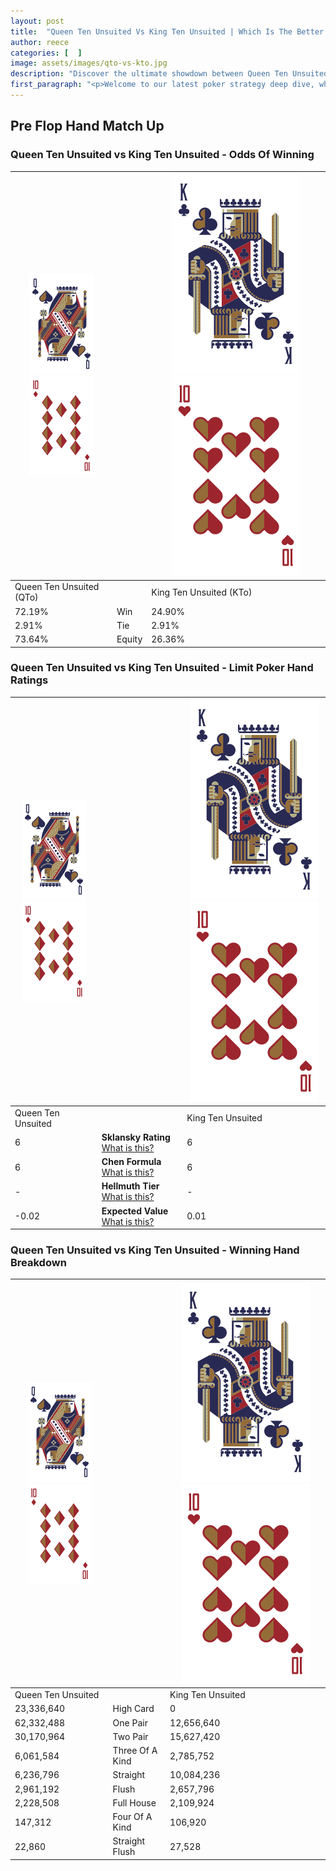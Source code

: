 ```yaml
---
layout: post
title:  "Queen Ten Unsuited Vs King Ten Unsuited | Which Is The Better Hand In Poker? A Complete Guide"
author: reece
categories: [  ]
image: assets/images/qto-vs-kto.jpg
description: "Discover the ultimate showdown between Queen Ten Unsuited and King Ten Unsuited in poker! Uncover the odds, strategies, and scenarios where one hand triumphs over the other. Get ready to up your poker game with this thrilling analysis."
first_paragraph: "<p>Welcome to our latest poker strategy deep dive, where we're pitting two distinct hands against each other in a high-stakes showdown: Queen Ten Unsuited vs King Ten Unsuited.</p><p>In the dynamic world of poker, every decision counts, and knowing which hand holds the upper hand is key to your success at the table.</p><p>In this article, we'll dissect these two hands, explore the scenarios where one dominates the other, and equip you with the knowledge to make strategic choices that can tip the odds in your favor.</p><p>Get ready to unravel the intriguing dynamics of these poker hands and elevate your game to new heights.</p>"
---
```




[comment]: # (sp0)

## Pre Flop Hand Match Up

<div class="table hand-ratings" markdown="1"> 



### Queen Ten Unsuited vs King Ten Unsuited - Odds Of Winning


    
| ![image info](assets/images/hand1/Q.png) ![image info](assets/images/hand1/To.png) |  | ![image info](assets/images/hand2/K.png) ![image info](assets/images/hand2/To.png) |
| -------- | -------- | -------- |
| Queen Ten Unsuited (QTo) |  | King Ten Unsuited (KTo) |
| 72.19% | Win | 24.90% |
| 2.91% | Tie | 2.91% |
| 73.64% | Equity | 26.36% |




[comment]: # (sp1)



### Queen Ten Unsuited vs King Ten Unsuited - Limit Poker Hand Ratings


    
| ![image info](assets/images/hand1/Q.png) ![image info](assets/images/hand1/To.png) |  | ![image info](assets/images/hand2/K.png) ![image info](assets/images/hand2/To.png) |
| -------- | -------- | -------- |
| Queen Ten Unsuited |  | King Ten Unsuited |
| 6 | **Sklansky Rating** [What is this?](/sklansky-rating-explained) | 6 |
| 6 | **Chen Formula** [What is this?](/chen-formula-explained) | 6 |
| - | **Hellmuth Tier** [What is this?](/Hellmuth-tier-explained) | - |
| -0.02 | **Expected Value** [What is this?](/expected-value-explained) | 0.01 |




[comment]: # (sp2)



### Queen Ten Unsuited vs King Ten Unsuited - Winning Hand Breakdown


    
| ![image info](assets/images/hand1/Q.png) ![image info](assets/images/hand1/To.png) |  | ![image info](assets/images/hand2/K.png) ![image info](assets/images/hand2/To.png) |
| -------- | -------- | -------- |
| Queen Ten Unsuited |  | King Ten Unsuited |
| 23,336,640 | High Card | 0 |
| 62,332,488 | One Pair | 12,656,640 |
| 30,170,964 | Two Pair | 15,627,420 |
| 6,061,584 | Three Of A Kind | 2,785,752 |
| 6,236,796 | Straight | 10,084,236 |
| 2,961,192 | Flush | 2,657,796 |
| 2,228,508 | Full House | 2,109,924 |
| 147,312 | Four Of A Kind | 106,920 |
| 22,860 | Straight Flush | 27,528 |




[comment]: # (sp3)



</div>

[comment]: # (sp4)



[comment]: # (sp5)

